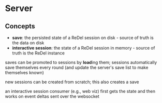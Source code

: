 # Server

## Concepts

- **save**: the persisted state of a ReDel session on disk - source of truth is the data on disk
- **interactive session**: the state of a ReDel session in memory - source of truth is the ReDel instance

saves can be promoted to sessions by **load**ing them; sessions automatically save themselves every round (and
update the server's save list to make themselves known)

new sessions can be created from scratch; this also creates a save

an interactive session consumer (e.g., web viz) first gets the state and then works on event deltas sent over the
websocket